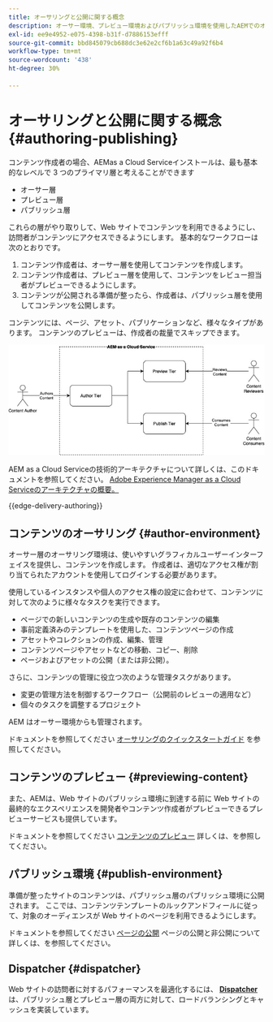 ```yaml
---
title: オーサリングと公開に関する概念
description: オーサー環境、プレビュー環境およびパブリッシュ環境を使用したAEMでのオーサリングに関する概念について説明します。
exl-id: ee9e4952-e075-4398-b31f-d7886153efff
source-git-commit: bbd845079cb688dc3e62e2cf6b1a63c49a92f6b4
workflow-type: tm+mt
source-wordcount: '438'
ht-degree: 30%

---
```



# オーサリングと公開に関する概念 {#authoring-publishing}

コンテンツ作成者の場合、AEMas a Cloud Serviceインストールは、最も基本的なレベルで 3 つのプライマリ層と考えることができます

* オーサー層
* プレビュー層
* パブリッシュ層

これらの層がやり取りして、Web サイトでコンテンツを利用できるようにし、訪問者がコンテンツにアクセスできるようにします。 基本的なワークフローは次のとおりです。

1. コンテンツ作成者は、オーサー層を使用してコンテンツを作成します。
1. コンテンツ作成者は、プレビュー層を使用して、コンテンツをレビュー担当者がプレビューできるようにします。
1. コンテンツが公開される準備が整ったら、作成者は、パブリッシュ層を使用してコンテンツを公開します。

コンテンツには、ページ、アセット、パブリケーションなど、様々なタイプがあります。 コンテンツのプレビューは、作成者の裁量でスキップできます。

![オーサー、パブリッシャー、ディスパッチャーの模式図](assets/author-publish.jpg)

AEM as a Cloud Serviceの技術的アーキテクチャについて詳しくは、このドキュメントを参照してください。 [Adobe Experience Manager as a Cloud Serviceのアーキテクチャの概要。](/help/overview/architecture.md)

{{edge-delivery-authoring}}

## コンテンツのオーサリング {#author-environment}

オーサー層のオーサリング環境は、使いやすいグラフィカルユーザーインターフェイスを提供し、コンテンツを作成します。 作成者は、適切なアクセス権が割り当てられたアカウントを使用してログインする必要があります。

使用しているインスタンスや個人のアクセス権の設定に合わせて、コンテンツに対して次のように様々なタスクを実行できます。

* ページでの新しいコンテンツの生成や既存のコンテンツの編集
* 事前定義済みのテンプレートを使用した、コンテンツページの作成
* アセットやコレクションの作成、編集、管理
* コンテンツページやアセットなどの移動、コピー、削除
* ページおよびアセットの公開（または非公開）。

さらに、コンテンツの管理に役立つ次のような管理タスクがあります。

* 変更の管理方法を制御するワークフロー（公開前のレビューの適用など）
* 個々のタスクを調整するプロジェクト

AEM はオーサー環境からも管理されます。

ドキュメントを参照してください [オーサリングのクイックスタートガイド](/help/sites-cloud/authoring/quick-start.md) を参照してください。

## コンテンツのプレビュー {#previewing-content}

また、AEMは、Web サイトのパブリッシュ環境に到達する前に Web サイトの最終的なエクスペリエンスを開発者やコンテンツ作成者がプレビューできるプレビューサービスも提供しています。

ドキュメントを参照してください [コンテンツのプレビュー](/help/sites-cloud/authoring/sites-console/previewing-content.md) 詳しくは、を参照してください。

## パブリッシュ環境 {#publish-environment}

準備が整ったサイトのコンテンツは、パブリッシュ層のパブリッシュ環境に公開されます。 ここでは、コンテンツテンプレートのルックアンドフィールに従って、対象のオーディエンスが Web サイトのページを利用できるようにします。

ドキュメントを参照してください [ページの公開](/help/sites-cloud/authoring/sites-console/publishing-pages.md) ページの公開と非公開について詳しくは、を参照してください。

## Dispatcher {#dispatcher}

Web サイトの訪問者に対するパフォーマンスを最適化するには、 **[Dispatcher](/help/implementing/dispatcher/overview.md)** は、パブリッシュ層とプレビュー層の両方に対して、ロードバランシングとキャッシュを実装しています。
